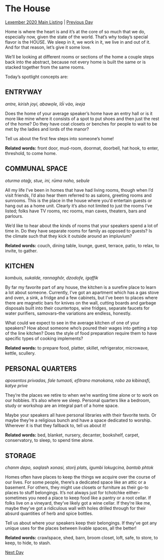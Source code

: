 # The House
[Lexember 2020 Main Listing](../../toc_lex20) | [Previous Day](09)

Home is where the heart is and it’s at the core of so much that we do, especially now, given the state of the world. That’s why today’s special flavor is the HOUSE. We sleep in it, we work in it, we live in and out of it. And for that reason, let’s give it some love.

We’ll be looking at different rooms or sections of the home a couple steps back into the abstract, because not every home is built the same or is stacked together from the same rooms.

Today’s spotlight concepts are:

## ENTRYWAY

_antre, kirish joyi, abawọle, lối vào, ieeja_

Does the home of your average speaker’s home have an entry hall or is it more like mine where it consists of a spot to put shoes and then just the rest of the home? Do they have coat closets or benches for people to wait to be met by the ladies and lords of the manor?

Tell us about the first few steps into someone’s home!

**Related words:** front door, mud-room, doormat, doorbell, hat hook, to enter, threshold, to come home.

## COMMUNAL SPACE

_oturma otağı, stue, ini, rūma noho, sebule_

All my life I’ve been in homes that have had living rooms, though when I’d visit friends, I’d also hear them referred to as salons, greeting rooms and sunrooms. This is the place in the house where you’d entertain guests or hang out as a home unit. Clearly it’s also not limited to just the rooms I’ve listed; folks have TV rooms, rec rooms, man caves, theaters, bars and parlours.

We’d like to hear about the kinds of rooms that your speakers spend a lot of time in. Do they have separate rooms for family as opposed to guests? Is the climate such that they kick it outside around an impluvium?

**Related words:** couch, dining table, lounge, guest, terrace, patio, to relax, to invite, to gather.

## KITCHEN

_kombuis, sukalde, rannaghôr, dzodoƒe, igaffik_

By far my favorite part of any house, the kitchen is a surefire place to learn a lot about someone. Currently, I’ve got an apartment which has a gas stove and oven, a sink, a fridge and a few cabinets, but I’ve been to places where there are magnetic bars for knives on the wall, cutting boards and garbage disposals built into their countertops, wine fridges, separate faucets for water purifiers, samovars–the variations are endless, honestly.

What could we expect to see in the average kitchen of one of your speakers? How about someone who’s poured their wages into getting a top of the line kitchen? Does the style of food preparation require them to have specific types of cooking implements?

**Related words:** to prepare food, platter, skillet, refrigerator, microwave, kettle, scullery.

## PERSONAL QUARTERS

_aposentos privadas, fale tumaoti, efitrano manokana, robo za kibinasfi, katye prive_

They’re the places we retire to when we’re wanting time alone or to work on our hobbies. It’s also where we sleep. Personal quarters like a bedroom, study or workshop are an integral part of a home space.

Maybe your speakers all have personal libraries with their favorite texts. Or maybe they’re a religious bunch and have a space dedicated to worship. Wherever it is that they fallback to, tell us about it!

**Related words:** bed, blanket, nursery, decanter, bookshelf, carpet, conservatory, to sleep, to spend time alone.

## STORAGE

_chanm depo, saqlash xonasi, storij plats, igumbi lokugcina, bantob phtok_

Homes often have places to keep the things we acquire over the course of our lives. For some people, there’s a dedicated space like an attic or a basement. For others, they might use closets or furniture as their go-to places to stuff belongings. It’s not always just for tchotchke either–sometimes you need a place to keep food like a pantry or a root cellar. If folks live on a vineyard, they’ve likely got a wine cellar. If they’re like me, maybe they’ve got a ridiculous wall with holes drilled through for their absurd quantities of herb and spice bottles.

Tell us about where your speakers keep their belongings. If they’ve got any unique uses for the places between livable spaces, all the better!

**Related words:** crawlspace, shed, barn, broom closet, loft, safe, to store, to keep, to hide, to stash.

[Next Day](11)